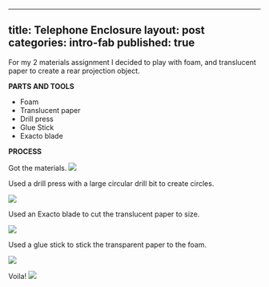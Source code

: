 
---
title: Telephone Enclosure
layout: post
categories: intro-fab
published: true
---

For my 2 materials assignment I decided to play with foam, and translucent paper to create a rear projection object.

**PARTS AND TOOLS**

* Foam
* Translucent paper
* Drill press
* Glue Stick
* Exacto blade

**PROCESS**


Got the materials.
![](/blog/assets/fab_2_materials/1.jpg)

Used a drill press with a large circular drill bit to create circles.

![](/blog/assets/fab_2_materials/2.jpg)

Used an Exacto blade to cut the translucent paper to size.

![](/blog/assets/fab_2_materials/3.jpg)

Used a glue stick to stick the transparent paper to the foam.

![](/blog/assets/fab_2_materials/5.jpg)


Voila!
![](/blog/assets/fab_2_materials/6.jpg)
